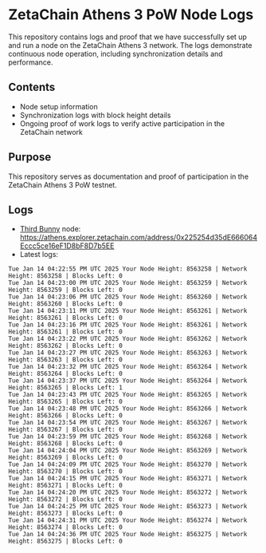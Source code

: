 # ZetaChain Athens 3 PoW Node Logs
This repository contains logs and proof that we have successfully set up and run a node on the ZetaChain Athens 3 network. The logs demonstrate continuous node operation, including synchronization details and performance.

## Contents
- Node setup information
- Synchronization logs with block height details
- Ongoing proof of work logs to verify active participation in the ZetaChain network

## Purpose
This repository serves as documentation and proof of participation in the ZetaChain Athens 3 PoW testnet.

## Logs

- [Third Bunny](https://thirdbunny.xyz/) node: https://athens.explorer.zetachain.com/address/0x225254d35dE666064Eccc5ce16eF1D8bF8D7b5EE
- Latest logs:
```
Tue Jan 14 04:22:55 PM UTC 2025 Your Node Height: 8563258 | Network Height: 8563258 | Blocks Left: 0
Tue Jan 14 04:23:00 PM UTC 2025 Your Node Height: 8563259 | Network Height: 8563259 | Blocks Left: 0
Tue Jan 14 04:23:06 PM UTC 2025 Your Node Height: 8563260 | Network Height: 8563260 | Blocks Left: 0
Tue Jan 14 04:23:11 PM UTC 2025 Your Node Height: 8563261 | Network Height: 8563261 | Blocks Left: 0
Tue Jan 14 04:23:16 PM UTC 2025 Your Node Height: 8563261 | Network Height: 8563261 | Blocks Left: 0
Tue Jan 14 04:23:22 PM UTC 2025 Your Node Height: 8563262 | Network Height: 8563262 | Blocks Left: 0
Tue Jan 14 04:23:27 PM UTC 2025 Your Node Height: 8563263 | Network Height: 8563263 | Blocks Left: 0
Tue Jan 14 04:23:32 PM UTC 2025 Your Node Height: 8563264 | Network Height: 8563264 | Blocks Left: 0
Tue Jan 14 04:23:37 PM UTC 2025 Your Node Height: 8563264 | Network Height: 8563265 | Blocks Left: 1
Tue Jan 14 04:23:43 PM UTC 2025 Your Node Height: 8563265 | Network Height: 8563265 | Blocks Left: 0
Tue Jan 14 04:23:48 PM UTC 2025 Your Node Height: 8563266 | Network Height: 8563266 | Blocks Left: 0
Tue Jan 14 04:23:54 PM UTC 2025 Your Node Height: 8563267 | Network Height: 8563267 | Blocks Left: 0
Tue Jan 14 04:23:59 PM UTC 2025 Your Node Height: 8563268 | Network Height: 8563268 | Blocks Left: 0
Tue Jan 14 04:24:04 PM UTC 2025 Your Node Height: 8563269 | Network Height: 8563269 | Blocks Left: 0
Tue Jan 14 04:24:09 PM UTC 2025 Your Node Height: 8563270 | Network Height: 8563270 | Blocks Left: 0
Tue Jan 14 04:24:15 PM UTC 2025 Your Node Height: 8563271 | Network Height: 8563271 | Blocks Left: 0
Tue Jan 14 04:24:20 PM UTC 2025 Your Node Height: 8563272 | Network Height: 8563272 | Blocks Left: 0
Tue Jan 14 04:24:25 PM UTC 2025 Your Node Height: 8563273 | Network Height: 8563273 | Blocks Left: 0
Tue Jan 14 04:24:31 PM UTC 2025 Your Node Height: 8563274 | Network Height: 8563274 | Blocks Left: 0
Tue Jan 14 04:24:36 PM UTC 2025 Your Node Height: 8563275 | Network Height: 8563275 | Blocks Left: 0
```
